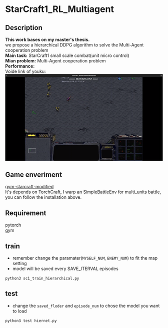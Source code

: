 # StarCraft1_RL_Multiagent  

## Description  
__This work bases on my master's thesis.__  
we propose a hierarchical DDPG algorithm to solve the Multi-Agent cooperation problem  
__Main task:__ StarCraft1 small scale combat(unit micro control)  
__Mian problem:__ Multi-Agent cooperation problem  
__Performance:__  
Voide link of youku:  
[![youku](https://github.com/Kyle1993/StarCraft1_RL_multiagent/blob/master/Screenshot.png)](http://v.youku.com/v_show/id_XMzg1Njk0OTY2NA==.html?spm=a2h3j.8428770.3416059.1)


## Game enveriment
[gym-starcraft-modified](https://github.com/Kyle1993/gym-starcraft-modified)  
It's depends on TorchCraft, I warp an SimpleBattleEnv for multi_units battle, you can follow the installation above.

## Requirement
pytorch  
gym  

## train
* remember change the paramater(`MYSELF_NUM`, `ENEMY_NUM`) to fit the map setting  
* model will be saved every SAVE_ITERVAL episodes
```
python3 sc1_train_hierarchical.py
```

## test
* change the `saved_floder` and `episode_num` to chose the model you want to load  
```
python3 test hiernet.py
```

